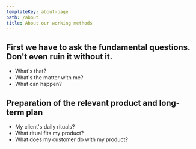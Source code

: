 ```yaml
---
templateKey: about-page
path: /about
title: About our working methods
---
```



## First we have to ask the fundamental questions. Don't even ruin it without it.

* What's that?
* What's the matter with me?
* What can happen?

## 

## Preparation of the relevant product and long-term plan

* My client's daily rituals?
* What ritual fits my product?
* What does my customer do with my product?
